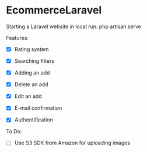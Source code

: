 # EcommerceLaravel

[Demo Website]: http://ecommerceparis.herokuapp.com/

Starting a Laravel website in local run:
php artisan serve


Features:
- [x] Rating system
- [x] Searching filters
- [x] Adding an add
- [x] Delete an add
- [x] Edit an add
- [x] E-mail confirmation
- [x] Authentification




To Do:
- [ ] Use S3 SDK from Amazon for uploading images
